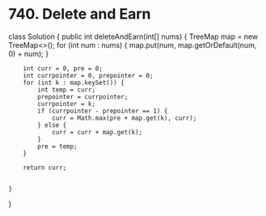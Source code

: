 # 740. Delete and Earn

class Solution { public int deleteAndEarn\(int\[\] nums\) { TreeMap map = new TreeMap&lt;&gt;\(\); for \(int num : nums\) { map.put\(num, map.getOrDefault\(num, 0\) + num\); }

```text
    int curr = 0, pre = 0;
    int currpointer = 0, prepointer = 0;
    for (int k : map.keySet()) {
        int temp = curr;
        prepointer = currpointer;
        currpointer = k;
        if (currpointer - prepointer == 1) {
            curr = Math.max(pre + map.get(k), curr);
        } else {
            curr = curr + map.get(k);
        }
        pre = temp;
    }

    return curr;


}
```

}

